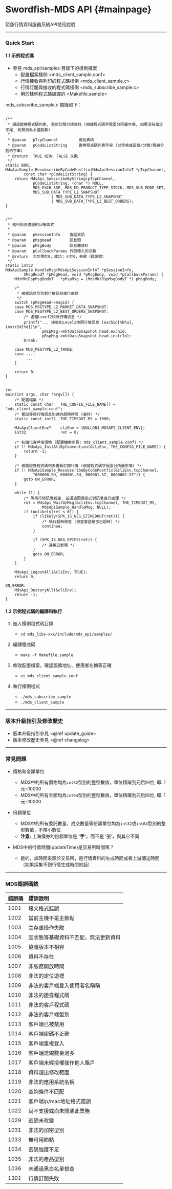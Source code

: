 ﻿# Swordfish-MDS API    {#mainpage}

箭魚行情資料服務系統API使用說明


---
### Quick Start

#### 1.1 示例程式碼

- 參見 mds_api/samples 目錄下的樣例檔案
	- 配置檔案樣例 <mds_client_sample.conf>
	- 行情接收與列印的程式碼樣例 <mds_client_sample.c>
	- 行情訂閱與接收的程式碼樣例 <mds_subscribe_sample.c>
	- 用於樣例程式碼編譯的 <Makefile.sample>

mds_subscribe_sample.c 摘錄如下：
~~~{.c}

/**
 * 通過證券程式碼列表, 重新訂閱行情資料 (根據程式碼字尾區分所屬市場, 如果沒有指定字尾, 則預設為上證股票)
 *
 * @param   pTcpChannel         會話資訊
 * @param   pCodeListString     證券程式碼列表字串 (以空格或逗號/分號/豎線分割的字串)
 * @return  TRUE 成功; FALSE 失敗
 */
static BOOL
MdsApiSample_ResubscribeByCodePostfix(MdsApiSessionInfoT *pTcpChannel,
        const char *pCodeListString) {
    return MdsApi_SubscribeByString(pTcpChannel,
            pCodeListString, (char *) NULL,
            MDS_EXCH_SSE, MDS_MD_PRODUCT_TYPE_STOCK, MDS_SUB_MODE_SET,
            MDS_SUB_DATA_TYPE_L1_SNAPSHOT
                    | MDS_SUB_DATA_TYPE_L2_SNAPSHOT
                    | MDS_SUB_DATA_TYPE_L2_BEST_ORDERS);
}


/**
 * 進行訊息處理的回撥函式
 *
 * @param   pSessionInfo    會話資訊
 * @param   pMsgHead        訊息頭
 * @param   pMsgBody        訊息體資料
 * @param   pCallbackParams 外部傳入的引數
 * @return  大於等於0，成功；小於0，失敗（錯誤號）
 */
static int32
MdsApiSample_HandleMsg(MdsApiSessionInfoT *pSessionInfo,
        SMsgHeadT *pMsgHead, void *pMsgBody, void *pCallbackParams) {
    MdsMktRspMsgBodyT   *pRspMsg = (MdsMktRspMsgBodyT *) pMsgBody;

    /*
     * 根據訊息型別對行情訊息進行處理
     */
    switch (pMsgHead->msgId) {
    case MDS_MSGTYPE_L2_MARKET_DATA_SNAPSHOT:
    case MDS_MSGTYPE_L2_BEST_ORDERS_SNAPSHOT:
        /* 處理Level2快照行情訊息 */
        printf("... 接收到Level2快照行情訊息 (exchId[%hhu], instrId[%d])\n",
                pRspMsg->mktDataSnapshot.head.exchId,
                pRspMsg->mktDataSnapshot.head.instrId);
        break;

    case MDS_MSGTYPE_L2_TRADE:
    case ...:
         ...
    }

    return 0;
}


int
main(int argc, char *argv[]) {
    /* 配置檔案 */
    static const char   THE_CONFIG_FILE_NAME[] = "mds_client_sample.conf";
    /* 嘗試等待行情訊息到達的超時時間 (毫秒) */
    static const int32  THE_TIMEOUT_MS = 1000;

    MdsApiClientEnvT    cliEnv = {NULLOBJ_MDSAPI_CLIENT_ENV};
    int32               ret = 0;

    /* 初始化客戶端環境 (配置檔案參見: mds_client_sample.conf) */
    if (! MdsApi_InitAllByConvention(&cliEnv, THE_CONFIG_FILE_NAME)) {
        return -1;
    }

    /* 根據證券程式碼列表重新訂閱行情 (根據程式碼字尾區分所屬市場) */
    if (! MdsApiSample_ResubscribeByCodePostfix(&cliEnv.tcpChannel,
            "600000.SH, 600001.SH, 000001.SZ, 0000002.SZ")) {
        goto ON_ERROR;
    }

    while (1) {
        /* 等待行情訊息到達, 並通過回撥函式對訊息進行處理 */
        ret = MdsApi_WaitOnMsg(&cliEnv.tcpChannel, THE_TIMEOUT_MS,
                MdsApiSample_HandleMsg, NULL);
        if (unlikely(ret < 0)) {
            if (likely(SPK_IS_NEG_ETIMEDOUT(ret))) {
                /* 執行超時檢查 (檢查會話是否已超時) */
                continue;
            }

            if (SPK_IS_NEG_EPIPE(ret)) {
                /* 連線已斷開 */
            }
            goto ON_ERROR;
        }
    }

    MdsApi_LogoutAll(&cliEnv, TRUE);
    return 0;

ON_ERROR:
    MdsApi_DestoryAll(&cliEnv);
    return -1;
}

~~~


#### 1.2 示例程式碼的編譯和執行

1. 進入樣例程式碼目錄
	- ``cd mds_libs-xxx/include/mds_api/samples/``

2. 編譯程式碼
	- ``make -f Makefile.sample``

3. 修改配置檔案，確認服務地址、使用者名稱等正確
	- ``vi mds_client_sample.conf``

4. 執行樣例程式
	- ``./mds_subscribe_sample``
	- ``./mds_client_sample``


---
### 版本升級指引及修改歷史

- 版本升級指引參見 <@ref update_guide>
- 版本修改歷史參見 <@ref changelog>


---
### 常見問題

- 價格和金額單位
	- MDS中的所有價格均為`int32`型別的整型數值，單位精確到元后四位, 即: 1元=10000
	- MDS中的所有金額均為`int64`型別的整型數值，單位精確到元后四位, 即: 1元=10000

- 份額單位
	- MDS中的所有委託數量、成交數量等份額單位均為`int32`或`int64`型別的整型數值，不帶小數位
	- **注意:** 上海債券的份額單位是 <b>'手'</b>，而不是 '張'，與其它不同

- MDS中的行情時間(updateTime)是交易所時間嗎？
	- 是的，該時間來源於交易所，是行情資料的生成時間或者上游傳送時間（如果採集不到行情生成時間的話）


---
### MDS錯誤碼錶

| 錯誤碼 | 錯誤說明                            |
| :---- | :--------------------------------- |
| 1001  | 報文格式錯誤                       |
| 1002  | 當前主機不是主節點                  |
| 1003  | 主存庫操作失敗                     |
| 1004  | 因狀態等基礎資料不匹配，無法更新資料   |
| 1005  | 協議版本不相容                     |
| 1006  | 資料不存在                         |
| 1007  | 非服務開放時間                     |
| 1008  | 非法的定位遊標                     |
| 1009  | 非法的客戶端登入使用者名稱稱             |
| 1010  | 非法的證券程式碼                     |
| 1011  | 非法的客戶程式碼                     |
| 1012  | 非法的客戶端型別                    |
| 1013  | 客戶端已被禁用                     |
| 1014  | 客戶端密碼不正確                    |
| 1015  | 客戶端重複登入                     |
| 1016  | 客戶端連線數量過多                  |
| 1017  | 客戶端未經授權操作他人賬戶           |
| 1018  | 資料超出修改範圍                    |
| 1019  | 非法的應用系統名稱                  |
| 1020  | 查詢條件不匹配                     |
| 1021  | 客戶端ip/mac地址格式錯誤            |
| 1022  | 尚不支援或尚未開通此業務             |
| 1029  | 密碼未改變                         |
| 1031  | 非法的加密型別                     |
| 1033  | 無可用節點                         |
| 1034  | 密碼強度不足                       |
| 1035  | 非法的產品型別                     |
| 1036  | 未通過黑白名單檢查                 |
| 1301  | 行情訂閱失敗                       |
